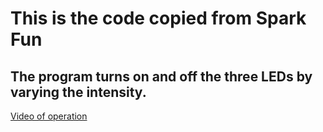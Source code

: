 # This is the code copied from Spark Fun

## The program turns on and off the three LEDs by varying the intensity.
  
[Video of operation](https://drive.google.com/open?id=18U0jX9cr7zGimJkgGed54jC9b5KrN0VZ)

